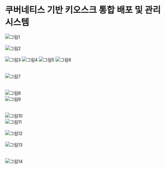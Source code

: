 # 쿠버네티스 기반 키오스크 통합 배포 및 관리 시스템  

![그림1](https://user-images.githubusercontent.com/70263403/182609689-9562bbab-4eda-41f8-a7a6-fccafddd8a95.png)
<br/>
<br/>
![그림2](https://user-images.githubusercontent.com/70263403/182609695-16098eb2-bd11-473e-aec7-87e286c2bfb7.png)
<br/>
<br/>
![그림3](https://user-images.githubusercontent.com/70263403/182609696-87d130cb-fb21-4c58-a403-f24fafd6bc56.png)
![그림4](https://user-images.githubusercontent.com/70263403/182609872-77549f90-d43a-455a-8958-94131401a73b.png)
![그림5](https://user-images.githubusercontent.com/70263403/182609701-fe07d22e-57c9-4884-9c9e-7967c23c20ad.png)
![그림6](https://user-images.githubusercontent.com/70263403/182609709-fd9bcd6b-300b-4a3c-b8a5-cdc76fa7ddff.png)
<br/>
<br/>
<br/>
![그림7](https://user-images.githubusercontent.com/70263403/182609714-f9c914ed-af72-479e-a03a-31f68653ddc1.png)
<br/>
<br/>
<br/>
![그림8](https://user-images.githubusercontent.com/70263403/182609715-994850fe-1e75-4045-9f07-c2d69163187d.png)
<br/>
![그림9](https://user-images.githubusercontent.com/70263403/182612034-21d4a6e5-8bc5-41d6-8b9d-92fec98b533c.png)
<br/>
<br/>
<br/>
![그림10](https://user-images.githubusercontent.com/70263403/182609720-3518bf39-8728-4446-94fe-68ae13071bf9.png)
<br/>
![그림11](https://user-images.githubusercontent.com/70263403/182609721-a76c9c08-6998-4521-af67-ae9d3412f7ae.png)
<br/>
<br/>
![그림12](https://user-images.githubusercontent.com/70263403/182609726-079e3dfe-0eef-489d-96b4-01e18708d505.png)
<br/>
<br/>
![그림13](https://user-images.githubusercontent.com/70263403/182609730-dffd858a-ad2a-4c9c-a1cf-c7f8741a944e.png)
<br/>
<br/>
<br/>
![그림14](https://user-images.githubusercontent.com/70263403/182609734-9c40d778-96bb-408e-9864-5072288b8d71.png)
<br/>

